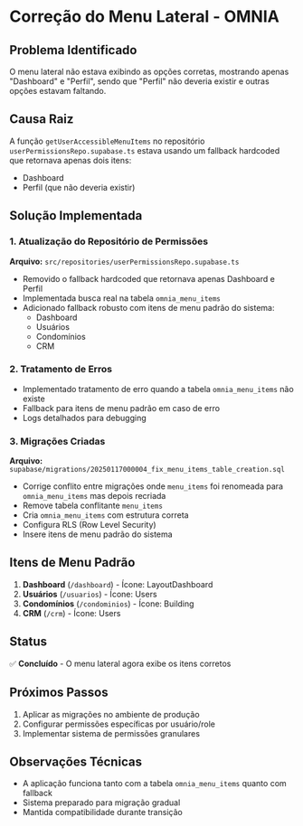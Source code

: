 # Correção do Menu Lateral - OMNIA

## Problema Identificado

O menu lateral não estava exibindo as opções corretas, mostrando apenas "Dashboard" e "Perfil", sendo que "Perfil" não deveria existir e outras opções estavam faltando.

## Causa Raiz

A função `getUserAccessibleMenuItems` no repositório `userPermissionsRepo.supabase.ts` estava usando um fallback hardcoded que retornava apenas dois itens:
- Dashboard
- Perfil (que não deveria existir)

## Solução Implementada

### 1. Atualização do Repositório de Permissões

**Arquivo:** `src/repositories/userPermissionsRepo.supabase.ts`

- Removido o fallback hardcoded que retornava apenas Dashboard e Perfil
- Implementada busca real na tabela `omnia_menu_items`
- Adicionado fallback robusto com itens de menu padrão do sistema:
  - Dashboard
  - Usuários
  - Condomínios
  - CRM

### 2. Tratamento de Erros

- Implementado tratamento de erro quando a tabela `omnia_menu_items` não existe
- Fallback para itens de menu padrão em caso de erro
- Logs detalhados para debugging

### 3. Migrações Criadas

**Arquivo:** `supabase/migrations/20250117000004_fix_menu_items_table_creation.sql`

- Corrige conflito entre migrações onde `menu_items` foi renomeada para `omnia_menu_items` mas depois recriada
- Remove tabela conflitante `menu_items`
- Cria `omnia_menu_items` com estrutura correta
- Configura RLS (Row Level Security)
- Insere itens de menu padrão do sistema

## Itens de Menu Padrão

1. **Dashboard** (`/dashboard`) - Ícone: LayoutDashboard
2. **Usuários** (`/usuarios`) - Ícone: Users
3. **Condomínios** (`/condominios`) - Ícone: Building
4. **CRM** (`/crm`) - Ícone: Users

## Status

✅ **Concluído** - O menu lateral agora exibe os itens corretos

## Próximos Passos

1. Aplicar as migrações no ambiente de produção
2. Configurar permissões específicas por usuário/role
3. Implementar sistema de permissões granulares

## Observações Técnicas

- A aplicação funciona tanto com a tabela `omnia_menu_items` quanto com fallback
- Sistema preparado para migração gradual
- Mantida compatibilidade durante transição